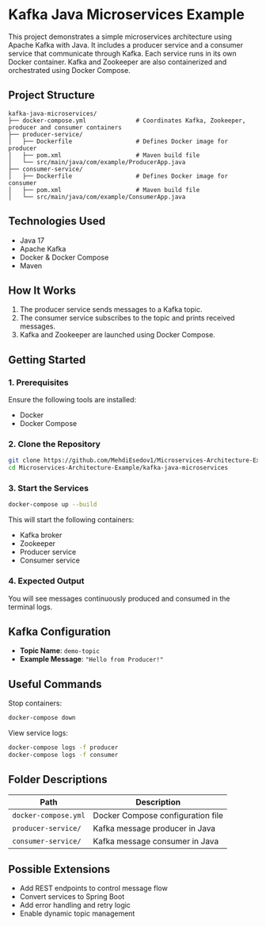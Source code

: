 # Kafka Java Microservices Example

This project demonstrates a simple microservices architecture using Apache Kafka with Java. It includes a producer service and a consumer service that communicate through Kafka. Each service runs in its own Docker container. Kafka and Zookeeper are also containerized and orchestrated using Docker Compose.

## Project Structure

```text
kafka-java-microservices/
├── docker-compose.yml              # Coordinates Kafka, Zookeeper, producer and consumer containers
├── producer-service/
│   ├── Dockerfile                  # Defines Docker image for producer
│   ├── pom.xml                     # Maven build file
│   └── src/main/java/com/example/ProducerApp.java
├── consumer-service/
│   ├── Dockerfile                  # Defines Docker image for consumer
│   ├── pom.xml                     # Maven build file
│   └── src/main/java/com/example/ConsumerApp.java
```

## Technologies Used

- Java 17
- Apache Kafka
- Docker & Docker Compose
- Maven

## How It Works

1. The producer service sends messages to a Kafka topic.
2. The consumer service subscribes to the topic and prints received messages.
3. Kafka and Zookeeper are launched using Docker Compose.

## Getting Started

### 1. Prerequisites

Ensure the following tools are installed:

- Docker
- Docker Compose

### 2. Clone the Repository

```bash
git clone https://github.com/MehdiEsedov1/Microservices-Architecture-Example.git
cd Microservices-Architecture-Example/kafka-java-microservices
```

### 3. Start the Services

```bash
docker-compose up --build
```

This will start the following containers:

- Kafka broker
- Zookeeper
- Producer service
- Consumer service

### 4. Expected Output

You will see messages continuously produced and consumed in the terminal logs.

## Kafka Configuration

- **Topic Name**: `demo-topic`
- **Example Message**: `"Hello from Producer!"`

## Useful Commands

Stop containers:

```bash
docker-compose down
```

View service logs:

```bash
docker-compose logs -f producer
docker-compose logs -f consumer
```

## Folder Descriptions

| Path                 | Description                       |
|----------------------|-----------------------------------|
| `docker-compose.yml` | Docker Compose configuration file |
| `producer-service/`  | Kafka message producer in Java    |
| `consumer-service/`  | Kafka message consumer in Java    |

## Possible Extensions

- Add REST endpoints to control message flow
- Convert services to Spring Boot
- Add error handling and retry logic
- Enable dynamic topic management

